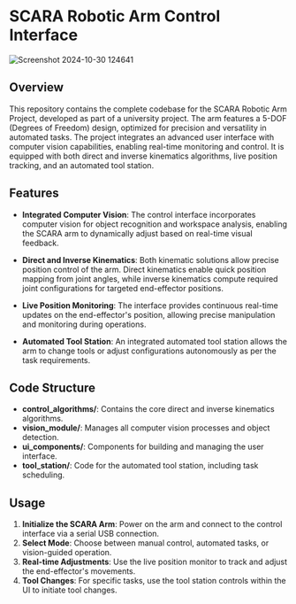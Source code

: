 
# SCARA Robotic Arm Control Interface

![Screenshot 2024-10-30 124641](https://github.com/user-attachments/assets/e0a76121-fe20-48cc-9712-771b02762dbc)

## Overview

This repository contains the complete codebase for the SCARA Robotic Arm Project, developed as part of a university project. The arm features a 5-DOF (Degrees of Freedom) design, optimized for precision and versatility in automated tasks. The project integrates an advanced user interface with computer vision capabilities, enabling real-time monitoring and control. It is equipped with both direct and inverse kinematics algorithms, live position tracking, and an automated tool station.

## Features

- **Integrated Computer Vision**: The control interface incorporates computer vision for object recognition and workspace analysis, enabling the SCARA arm to dynamically adjust based on real-time visual feedback.
  
- **Direct and Inverse Kinematics**: Both kinematic solutions allow precise position control of the arm. Direct kinematics enable quick position mapping from joint angles, while inverse kinematics compute required joint configurations for targeted end-effector positions.

- **Live Position Monitoring**: The interface provides continuous real-time updates on the end-effector's position, allowing precise manipulation and monitoring during operations.

- **Automated Tool Station**: An integrated automated tool station allows the arm to change tools or adjust configurations autonomously as per the task requirements.



## Code Structure

- **control_algorithms/**: Contains the core direct and inverse kinematics algorithms.
- **vision_module/**: Manages all computer vision processes and object detection.
- **ui_components/**: Components for building and managing the user interface.
- **tool_station/**: Code for the automated tool station, including task scheduling.

## Usage

1. **Initialize the SCARA Arm**: Power on the arm and connect to the control interface via a serial USB connection.
2. **Select Mode**: Choose between manual control, automated tasks, or vision-guided operation.
3. **Real-time Adjustments**: Use the live position monitor to track and adjust the end-effector's movements.
4. **Tool Changes**: For specific tasks, use the tool station controls within the UI to initiate tool changes.

